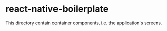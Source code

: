 # react-native-boilerplate

This directory contain container components, i.e. the application's screens.
